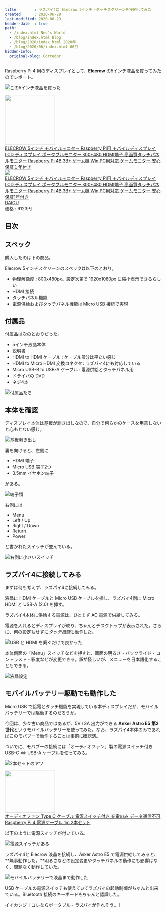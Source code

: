 ```yaml
---
title        : ラズパイ4に Elecrow 5インチ・タッチスクリーンを接続してみた
created      : 2020-06-29
last-modified: 2020-06-29
header-date  : true
path:
  - /index.html Neo's World
  - /blog/index.html Blog
  - /blog/2020/index.html 2020年
  - /blog/2020/06/index.html 06月
hidden-info:
  original-blog: Corredor
---
```


Raspberry Pi 4 用のディスプレイとして、**Elecrow** の5インチ液晶を買ってみたのでレポート。

![この5インチ液晶を買った](29-01-01.jpg)

<div class="ad-amazon">
  <div class="ad-amazon-image">
    <a href="https://www.amazon.co.jp/dp/B07FDN3M8H?tag=neos21-22&amp;linkCode=osi&amp;th=1&amp;psc=1">
      <img src="https://m.media-amazon.com/images/I/51luHUBxpiL._SL160_.jpg" width="160" height="160">
    </a>
  </div>
  <div class="ad-amazon-info">
    <div class="ad-amazon-title">
      <a href="https://www.amazon.co.jp/dp/B07FDN3M8H?tag=neos21-22&amp;linkCode=osi&amp;th=1&amp;psc=1">ELECROW 5インチ モバイルモニター Raspberry Pi用 モバイルディスプレイ LCD ディスプレイ ポータブルモニター 800*480 HDMI端子 高画質タッチパネルモニター Raspberry Pi 4B 3B+ ゲーム機 Win PC用対応 ゲームモニター 安心保証１年付き</a>
    </div>
  </div>
</div>

<div class="ad-rakuten">
  <div class="ad-rakuten-image">
    <a href="https://hb.afl.rakuten.co.jp/hgc/g00txbo2.waxyc853.g00txbo2.waxydeb5/?pc=https%3A%2F%2Fitem.rakuten.co.jp%2Fdaioustore%2Frmz9s8e2lkqd6j1w%2F&amp;m=http%3A%2F%2Fm.rakuten.co.jp%2Fdaioustore%2Fi%2F10142940%2F">
      <img src="https://thumbnail.image.rakuten.co.jp/@0_mall/daioustore/cabinet/img0_mil0/oht_1/remval_9/rmz9s8e2lkqd6j1w.jpg?_ex=128x128">
    </a>
  </div>
  <div class="ad-rakuten-info">
    <div class="ad-rakuten-title">
      <a href="https://hb.afl.rakuten.co.jp/hgc/g00txbo2.waxyc853.g00txbo2.waxydeb5/?pc=https%3A%2F%2Fitem.rakuten.co.jp%2Fdaioustore%2Frmz9s8e2lkqd6j1w%2F&amp;m=http%3A%2F%2Fm.rakuten.co.jp%2Fdaioustore%2Fi%2F10142940%2F">ELECROW 5インチ モバイルモニター Raspberry Pi用 モバイルディスプレイ LCD ディスプレイ ポータブルモニター 800*480 HDMI端子 高画質タッチパネルモニター Raspberry Pi 4B 3B+ ゲーム機 Win PC用対応 ゲームモニター 安心保証1年付き</a>
    </div>
    <div class="ad-rakuten-shop">
      <a href="https://hb.afl.rakuten.co.jp/hgc/g00txbo2.waxyc853.g00txbo2.waxydeb5/?pc=https%3A%2F%2Fwww.rakuten.co.jp%2Fdaioustore%2F&amp;m=http%3A%2F%2Fm.rakuten.co.jp%2Fdaioustore%2F">DAIOU</a>
    </div>
    <div class="ad-rakuten-price">価格 : 9123円</div>
  </div>
</div>

## 目次

## スペック

購入したのは下の商品。

Elecrow 5インチスクリーンのスペックは以下のとおり。

- 物理解像度 : 800x480px。設定次第で 1920x1080px に縮小表示できるらしい
- HDMI 接続
- タッチパネル機能
- 電源供給およびタッチパネル機能は Micro USB 接続で実現

## 付属品

付属品は次のとおりだった。

- 5インチ液晶本体
- 説明書
- HDMI to HDMI ケーブル : ケーブル部分は平たい感じ
- HDMI to Micro HDMI 変換コネクタ : ラズパイ4にも対応している
- Micro USB-B to USB-A ケーブル : 電源供給とタッチパネル用
- ドライバの DVD
- ネジ4本

![付属品たち](29-01-02.jpg)

## 本体を確認

ディスプレイ本体は基板が剥き出しなので、自分で何らかのケースを用意しないと心もとない感じ。

![基板剥き出し](29-01-03.jpg)

裏を向けると、左側に

- HDMI 端子
- Micro USB 端子2つ
- 3.5mm イヤホン端子

がある。

![端子類](29-01-04.jpg)

右側には

- Menu
- Left / Up
- Right / Down
- Return
- Power

と書かれたスイッチが並んでいる。

![右側に小さいスイッチ](29-01-05.jpg)

## ラズパイ4に接続してみる

まずは何も考えず、ラズパイ4に接続してみる。

液晶に HDMI ケーブルと Micro USB ケーブルを挿し、ラズパイ4側に Micro HDMI と USB-A (2.0) を挿す。

ラズパイ4本体に供給する電源は、ひとまず AC 電源で供給してみる。

電源を入れるとディスプレイが映り、ちゃんとデスクトップが表示された。さらに、何の設定もせずに*タッチ機能*も動作した。

![USB と HDMI を繋ぐだけで良かった](29-01-06.jpg)

本体側面の「Menu」スイッチなどを押すと、画面の明るさ・バックライド・コントラスト・彩度などが変更できる。訳が怪しいが、メニューを日本語化することもできる。

![液晶設定](29-01-07.jpg)

## モバイルバッテリー駆動でも動作した

Micro USB で給電とタッチ機能を実現している本ディスプレイだが、モバイルバッテリーでは駆動するのだろうか。

今回は、少々古い商品ではあるが、5V / 3A 出力ができる **Anker Astro E5 第2世代**というモバイルバッテリーを使ってみた。なお、ラズパイ4本体のみであればこのモバブーで動作することは事前に確認済。

ついでに、モバブーの接続には「オーディオファン」製の電源スイッチ付き USB-C ⇔ USB-A ケーブルを使ってみる。

![2本セットのヤツ](29-01-08.jpg)

<div class="ad-amazon">
  <div class="ad-amazon-image">
    <a href="https://www.amazon.co.jp/dp/B0849MF4F1?tag=neos21-22&amp;linkCode=osi&amp;th=1&amp;psc=1">
      <img src="https://m.media-amazon.com/images/I/41k8zV6DEsL._SL160_.jpg" width="160" height="135">
    </a>
  </div>
  <div class="ad-amazon-info">
    <div class="ad-amazon-title">
      <a href="https://www.amazon.co.jp/dp/B0849MF4F1?tag=neos21-22&amp;linkCode=osi&amp;th=1&amp;psc=1">オーディオファン Type C ケーブル 電源スイッチ付き 充電のみ データ通信不可 Raspberry Pi 4 電源ケーブル 1m 2本セット</a>
    </div>
  </div>
</div>

以下のように電源スイッチが付いている。

![電源スイッチがある](29-01-09.jpg)

ラズパイ4と Elecrow 液晶を接続し、Anker Astro E5 で電源供給してみると、**無事動作した。**明るさなどの設定変更やタッチパネルの動作にも影響はなく、問題なく動作していた。

![モバイルバッテリーで液晶まで動作した](29-01-10.jpg)

USB ケーブルの電源スイッチも使えていてラズパイの起動制御がちゃんと出来ている。Bluetooth 接続のキーボードもちゃんと認識した。

イイカンジ！コレならポータブル・ラズパイが作れそう…！

